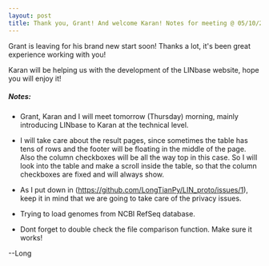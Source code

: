```yaml
---
layout: post
title: Thank you, Grant! And welcome Karan! Notes for meeting @ 05/10/2017
---
```


Grant is leaving for his brand new start soon! Thanks a lot, it's been great experience working with you!

Karan will be helping us with the development of the LINbase website, hope you will enjoy it!

##### Notes:
* Grant, Karan and I will meet tomorrow (Thursday) morning, mainly introducing LINbase to Karan at the technical level.

* I will take care about the result pages, since sometimes the table has tens of rows and the footer will be floating in the middle of the page. Also the column checkboxes will be all the way top in this case. So I will look into the 
table and make a scroll inside the table, so that the column checkboxes are fixed and will always show.

* As I put down in (https://github.com/LongTianPy/LIN_proto/issues/1), keep it in mind that we are going to take care
 of the privacy issues.

* Trying to load genomes from NCBI RefSeq database.

* Dont forget to double check the file comparison function. Make sure it works!

--Long